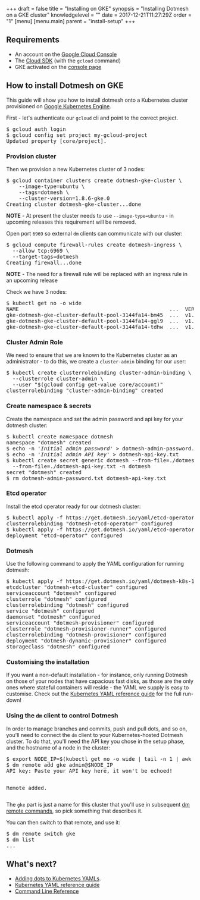 +++
draft = false
title = "Installing on GKE"
synopsis = "Installing Dotmesh on a GKE cluster"
knowledgelevel = ""
date = 2017-12-21T11:27:29Z
order = "1"
[menu]
  [menu.main]
    parent = "install-setup"
+++

## Requirements

* An account on the [Google Cloud Console](https://console.cloud.google.com)
* The [Cloud SDK](https://cloud.google.com/sdk/downloads) (with the `gcloud` command)
* GKE activated on the [console page](https://console.cloud.google.com/kubernetes/list)


## How to install Dotmesh on GKE

This guide will show you how to install dotmesh onto a Kubernetes cluster provisioned on [Google Kubernetes Engine](https://cloud.google.com/kubernetes-engine/).

First - let's authenticate our `gcloud` cli and point to the correct project.

<div class="highlight"><pre class="chromaManual">
$ <kbd>gcloud auth login</kbd>
$ <kbd>gcloud config set project my-gcloud-project</kbd>
Updated property [core/project].
</pre></div>

### Provision cluster

Then we provision a new Kubernetes cluster of 3 nodes:

<div class="highlight"><pre class="chromaManual">
$ <kbd>gcloud container clusters create dotmesh-gke-cluster \
    --image-type=ubuntu \
    --tags=dotmesh \
    --cluster-version=1.8.6-gke.0</kbd>
Creating cluster dotmesh-gke-cluster...done
</pre></div>

**NOTE** - At present the cluster needs to use `--image-type=ubuntu` - in upcoming releases this requirement will be removed.

Open port `6969` so external `dm` clients can communicate with our cluster:

<div class="highlight"><pre class="chromaManual">
$ <kbd>gcloud compute firewall-rules create dotmesh-ingress \
  --allow tcp:6969 \
  --target-tags=dotmesh</kbd>
Creating firewall...done
</pre></div>

**NOTE** - The need for a firewall rule will be replaced with an ingress rule in an upcoming release

Check we have 3 nodes:

<div class="highlight"><pre class="chromaManual">
$ <kbd>kubectl get no -o wide</kbd>
NAME                                                ...  VERSION        EXTERNAL-IP      OS-IMAGE            ...
gke-dotmesh-gke-cluster-default-pool-3144fa14-bm45  ...  v1.8.6-gke.0   35.189.124.88    Ubuntu 16.04.3 LTS  ...
gke-dotmesh-gke-cluster-default-pool-3144fa14-ggl9  ...  v1.8.6-gke.0   35.189.104.196   Ubuntu 16.04.3 LTS  ...
gke-dotmesh-gke-cluster-default-pool-3144fa14-tdhw  ...  v1.8.6-gke.0   35.197.226.3     Ubuntu 16.04.3 LTS  ...
</pre></div>

### Cluster Admin Role

We need to ensure that we are known to the Kubernetes cluster as an administrator - to do this, we create a `cluster-admin` binding for our user:

<div class="highlight"><pre class="chromaManual">
$ <kbd>kubectl create clusterrolebinding cluster-admin-binding \
  --clusterrole cluster-admin \
  --user "$(gcloud config get-value core/account)"</kbd>
clusterrolebinding "cluster-admin-binding" created
</pre></div>

### Create namespace & secrets

Create the namespace and set the admin password and api key for your dotmesh cluster:

<div class="highlight"><pre class="chromaManual">
$ <kbd>kubectl create namespace dotmesh</kbd>
namespace "dotmesh" created
$ <kbd>echo -n '<em>Initial admin password</em>' > dotmesh-admin-password.txt</kbd>
$ <kbd>echo -n '<em>Initial admin API key</em>' > dotmesh-api-key.txt</kbd>
$ <kbd>kubectl create secret generic dotmesh --from-file=./dotmesh-admin-password.txt \
  --from-file=./dotmesh-api-key.txt -n dotmesh</kbd>
secret "dotmesh" created
$ <kbd>rm dotmesh-admin-password.txt dotmesh-api-key.txt</kbd>
</pre></div>

### Etcd operator

Install the etcd operator ready for our dotmesh cluster:

<div class="highlight"><pre class="chromaManual">
$ <kbd>kubectl apply -f https://get.dotmesh.io/yaml/etcd-operator-clusterrole.yaml</kbd>
clusterrolebinding "dotmesh-etcd-operator" configured
$ <kbd>kubectl apply -f https://get.dotmesh.io/yaml/etcd-operator-dep.yaml</kbd>
deployment "etcd-operator" configured
</pre></div>

### Dotmesh

Use the following command to apply the YAML configuration for running dotmesh:

<div class="highlight"><pre class="chromaManual">
$ <kbd>kubectl apply -f https://get.dotmesh.io/yaml/dotmesh-k8s-1.8.yaml</kbd>
etcdcluster "dotmesh-etcd-cluster" configured
serviceaccount "dotmesh" configured
clusterrole "dotmesh" configured
clusterrolebinding "dotmesh" configured
service "dotmesh" configured
daemonset "dotmesh" configured
serviceaccount "dotmesh-provisioner" configured
clusterrole "dotmesh-provisioner-runner" configured
clusterrolebinding "dotmesh-provisioner" configured
deployment "dotmesh-dynamic-provisioner" configured
storageclass "dotmesh" configured
</pre></div>

### Customising the installation

If you want a non-default installation - for instance, only running
Dotmesh on those of your nodes that have capacious fast disks, as
those are the only ones where stateful containers will reside - the
YAML we supply is easy to customise. Check out the [Kubernetes YAML
reference guide](/references/kubernetes/) for the full run-down!

### Using the `dm` client to control Dotmesh

In order to manage branches and commits, push and pull dots, and so
on, you'll need to connect the `dm` client to your Kubernetes-hosted
Dotmesh cluster. To do that, you'll need the API key you chose in the
setup phase, and the hostname of a node in the cluster:

<div class="highlight"><pre class="chromaManual">
$ <kbd>export NODE_IP=$(kubectl get no -o wide | tail -n 1 | awk '{print $6}')</kbd>
$ <kbd>dm remote add gke admin@$NODE_IP</kbd>
API key: <kbd>Paste your API key here, it won't be echoed!</kbd>

Remote added.
</pre></div>

The `gke` part is just a name for this cluster that you'll use in
subsequent [dm remote
commands](/references/cli/#connecting-to-clusters), so pick something
that describes it.

You can then switch to that remote, and use it:

<div class="highlight"><pre class="chromaManual">
$ <kbd>dm remote switch gke</kbd>
$ <kbd>dm list</kbd>
...
</pre></div>

## What's next?

* [Adding dots to Kubernetes YAMLs](/tasks/kubernetes/).
* [Kubernetes YAML reference guide](/references/kubernetes/)
* [Command Line Reference](/references/cli/)
